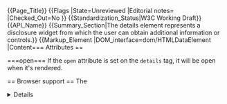 {{Page_Title}}
{{Flags
|State=Unreviewed
|Editorial notes=
|Checked_Out=No
}}
{{Standardization_Status|W3C Working Draft}}
{{API_Name}}
{{Summary_Section|The details element represents a disclosure widget from which the user can obtain additional information or controls.}}
{{Markup_Element
|DOM_interface=dom/HTMLDataElement
|Content=== Attributes ==

===open===
If the <code>open</code> attribute is set on the <code>details</code> tag, it will be open when it's rendered.

== Browser support ==
The <details> tag is currently only supported in Chrome and in Safari on Mac.
}}
{{Examples_Section
|Not_required=No
|Examples={{Single Example
|Language=HTML
|Description=
|Code=&lt;details open="open">
	&lt;p>Foo&lt;/p>
	&lt;p>Bar&lt;/p>
	&lt;p>Peter&lt;/p>
&lt;/details>
|LiveURL=http://code.webplatform.org/gist/37f1ab4ad9cfb23eaa3d
}}
}}
{{Notes_Section
|Usage=
|Notes=
|Import_Notes=
}}
{{Related_Specifications_Section
|Specifications={{Related Specification
|Name=HTML 5
|URL=http://www.w3.org/TR/html51/interactive-elements.html#the-details-element
|Status=W3C Working Draft
|Relevant_changes=
}}
}}
{{See_Also_Section
|Manual_links=
|External_links=
|Manual_sections=
}}
{{Topics}}
{{External_Attribution
|Is_CC-BY-SA=No
|MDN_link=
|MSDN_link=
|HTML5Rocks_link=
}}